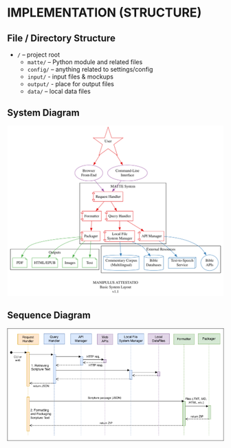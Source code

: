 # IMPLEMENTATION (STRUCTURE)

## File / Directory Structure

- `/` – project root
    + `matte/` – Python module and related files
    + `config/` – anything related to settings/config
    + `input/` - input files & mockups
    + `output/` - place for output files
    + `data/` – local data files

## System Diagram

![System Diagram](./img/system-design-1.1.svg)

## Sequence Diagram

![Sequence Diagram](./img/matte-sequence-diagram.drawio-1.2.png)

